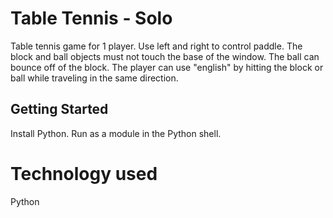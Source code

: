 # Table Tennis - Solo
Table tennis game for 1 player. Use left and right to control paddle. The block and ball objects must not touch the base of the window. The ball can bounce off of the block. The player can use "english" by hitting the block or ball while traveling in the same direction.

## Getting Started
Install Python. Run as a module in the Python shell.

# Technology used
Python